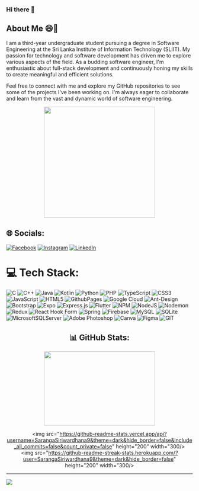 ### Hi there 👋

## About Me 😄💬

I am a third-year undergraduate student pursuing a degree in Software Engineering at the Sri Lanka Institute of Information Technology (SLIIT). My passion for technology and software development has driven me to explore various aspects of the field. As a budding software engineer, I'm enthusiastic about full-stack development and continuously honing my skills to create meaningful and efficient solutions.

Feel free to connect with me and explore my GitHub repositories to see some of the projects I've been working on. I'm always eager to collaborate and learn from the vast and dynamic world of software engineering.


<div id="header" align="center">
  <img src="https://media.giphy.com/media/v1.Y2lkPTc5MGI3NjExZWQ1cWtyZXFwNmZreHFmNWRoajBpdXlycHV2bG01c2YzNnQwczZ6MCZlcD12MV9pbnRlcm5hbF9naWZfYnlfaWQmY3Q9cw/zbMRZx113HKBkeCwrm/giphy.gif" width="300" height="300"/>
</div>



## 🌐 Socials:
[![Facebook](https://img.shields.io/badge/Facebook-%231877F2.svg?logo=Facebook&logoColor=white)](https://www.facebook.com/saranga.siriwardana.1/)
[![Instagram](https://img.shields.io/badge/Instagram-%23E4405F.svg?logo=Instagram&logoColor=white)](https://instagram.com/_.l_sara_?igshid=OGQ5ZDc2ODk2ZA%3D%3D&utm_source=qr)
[![LinkedIn](https://img.shields.io/badge/LinkedIn-%230077B5.svg?logo=linkedin&logoColor=white)](https://www.linkedin.com/in/saranga-siriwardhana-409494218) 




# 💻 Tech Stack:
![C](https://img.shields.io/badge/c-%2300599C.svg?style=for-the-badge&logo=c&logoColor=white) ![C++](https://img.shields.io/badge/c++-%2300599C.svg?style=for-the-badge&logo=c%2B%2B&logoColor=white) ![Java](https://img.shields.io/badge/java-%23ED8B00.svg?style=for-the-badge&logo=openjdk&logoColor=white) ![Kotlin](https://img.shields.io/badge/kotlin-%237F52FF.svg?style=for-the-badge&logo=kotlin&logoColor=white) ![Python](https://img.shields.io/badge/python-3670A0?style=for-the-badge&logo=python&logoColor=ffdd54) ![PHP](https://img.shields.io/badge/php-%23777BB4.svg?style=for-the-badge&logo=php&logoColor=white) ![TypeScript](https://img.shields.io/badge/typescript-%23007ACC.svg?style=for-the-badge&logo=typescript&logoColor=white) ![CSS3](https://img.shields.io/badge/css3-%231572B6.svg?style=for-the-badge&logo=css3&logoColor=white) ![JavaScript](https://img.shields.io/badge/javascript-%23323330.svg?style=for-the-badge&logo=javascript&logoColor=%23F7DF1E) ![HTML5](https://img.shields.io/badge/html5-%23E34F26.svg?style=for-the-badge&logo=html5&logoColor=white) ![GithubPages](https://img.shields.io/badge/github%20pages-121013?style=for-the-badge&logo=github&logoColor=white) ![Google Cloud](https://img.shields.io/badge/GoogleCloud-%234285F4.svg?style=for-the-badge&logo=google-cloud&logoColor=white) ![Ant-Design](https://img.shields.io/badge/-AntDesign-%230170FE?style=for-the-badge&logo=ant-design&logoColor=white) ![Bootstrap](https://img.shields.io/badge/bootstrap-%238511FA.svg?style=for-the-badge&logo=bootstrap&logoColor=white) ![Expo](https://img.shields.io/badge/expo-1C1E24?style=for-the-badge&logo=expo&logoColor=#D04A37) ![Express.js](https://img.shields.io/badge/express.js-%23404d59.svg?style=for-the-badge&logo=express&logoColor=%2361DAFB) ![Flutter](https://img.shields.io/badge/Flutter-%2302569B.svg?style=for-the-badge&logo=Flutter&logoColor=white) ![NPM](https://img.shields.io/badge/NPM-%23CB3837.svg?style=for-the-badge&logo=npm&logoColor=white) ![NodeJS](https://img.shields.io/badge/node.js-6DA55F?style=for-the-badge&logo=node.js&logoColor=white) ![Nodemon](https://img.shields.io/badge/NODEMON-%23323330.svg?style=for-the-badge&logo=nodemon&logoColor=%BBDEAD) ![Redux](https://img.shields.io/badge/redux-%23593d88.svg?style=for-the-badge&logo=redux&logoColor=white) ![React Hook Form](https://img.shields.io/badge/React%20Hook%20Form-%23EC5990.svg?style=for-the-badge&logo=reacthookform&logoColor=white) ![Spring](https://img.shields.io/badge/spring-%236DB33F.svg?style=for-the-badge&logo=spring&logoColor=white) ![Firebase](https://img.shields.io/badge/Firebase-039BE5?style=for-the-badge&logo=Firebase&logoColor=white) ![MySQL](https://img.shields.io/badge/mysql-%2300000f.svg?style=for-the-badge&logo=mysql&logoColor=white) ![SQLite](https://img.shields.io/badge/sqlite-%2307405e.svg?style=for-the-badge&logo=sqlite&logoColor=white) ![MicrosoftSQLServer](https://img.shields.io/badge/Microsoft%20SQL%20Server-CC2927?style=for-the-badge&logo=microsoft%20sql%20server&logoColor=white) ![Adobe Photoshop](https://img.shields.io/badge/adobe%20photoshop-%2331A8FF.svg?style=for-the-badge&logo=adobe%20photoshop&logoColor=white) ![Canva](https://img.shields.io/badge/Canva-%2300C4CC.svg?style=for-the-badge&logo=Canva&logoColor=white) ![Figma](https://img.shields.io/badge/figma-%23F24E1E.svg?style=for-the-badge&logo=figma&logoColor=white) ![GIT](https://img.shields.io/badge/Git-fc6d26?style=for-the-badge&logo=git&logoColor=white)
<div align="center">
  <h2>📊 GitHub Stats:</h2>
  <img src="https://github-readme-stats.vercel.app/api/top-langs/?username=SarangaSiriwardhana9&theme=dark&hide_border=false&include_all_commits=false&count_private=false&layout=compact"  height="200" width="300"/><br/>
  
  <img src="https://github-readme-stats.vercel.app/api?username=SarangaSiriwardhana9&theme=dark&hide_border=false&include_all_commits=false&count_private=false" height="200" width="300/><br/>
  <img src="https://github-readme-streak-stats.herokuapp.com/?user=SarangaSiriwardhana9&theme=dark&hide_border=false" height="200" width="300/><br/>
  
</div>


---
[![](https://visitcount.itsvg.in/api?id=SarangaSiriwardhana9&icon=0&color=0)](https://visitcount.itsvg.in)

<!-- Proudly created with GPRM ( https://gprm.itsvg.in ) -->








<!--
**SarangaSiriwardhana9/SarangaSiriwardhana9** is a ✨ _special_ ✨ repository because its `README.md` (this file) appears on your GitHub profile.

Here are some ideas to get you started:

- 🔭 I’m currently working on ...
- 🌱 I’m currently learning ...
- 👯 I’m looking to collaborate on ...
- 🤔 I’m looking for help with ...
- 💬 Ask me about ...
- 📫 How to reach me: ...
- 😄 Pronouns: ...
- ⚡ Fun fact: ...
-->
